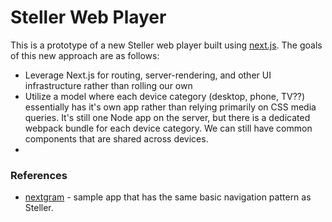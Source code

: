 # Steller Web Player

This is a prototype of a new Steller web player built using [next.js](https://next.js). The goals of this new approach are as follows:

- Leverage Next.js for routing, server-rendering, and other UI infrastructure rather than rolling our own
- Utilize a model where each device category (desktop, phone, TV??) essentially has it's own app rather than relying primarily on CSS media queries. It's still one Node app on the server, but there is a dedicated webpack bundle for each device category. We can still have common components that are shared across devices.
-

### References

- [nextgram](https://github.com/now-examples/nextgram) - sample app that has the same basic navigation pattern as Steller.
